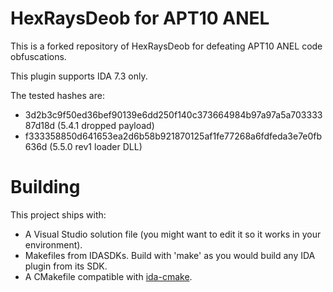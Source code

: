 # HexRaysDeob for APT10 ANEL

This is a forked repository of HexRaysDeob for defeating APT10 ANEL code obfuscations.

This plugin supports IDA 7.3 only.

The tested hashes are:
- 3d2b3c9f50ed36bef90139e6dd250f140c373664984b97a97a5a70333387d18d (5.4.1 dropped payload)
- f333358850d641653ea2d6b58b921870125af1fe77268a6fdfeda3e7e0fb636d (5.5.0 rev1 loader DLL)

# Building

This project ships with:
- A Visual Studio solution file (you might want to edit it so it works in your environment).
- Makefiles from IDASDKs. Build with 'make' as you would build any IDA plugin from its SDK.
- A CMakefile compatible with [ida-cmake](https://github.com/0xeb/ida-cmake).